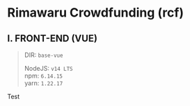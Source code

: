 # Rimawaru Crowdfunding (rcf)

## I. FRONT-END (VUE)

>DIR: `base-vue`
>
>NodeJS: `v14 LTS` \
>npm: `6.14.15` \
>yarn: `1.22.17`

Test
